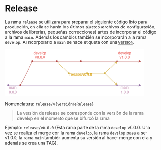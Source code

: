 # Release

La rama `release` se utilizará para preparar el siguiente código listo para producción, en ella se harán los últimos ajustes
(archivos de configuración, archivos de librerias, pequeñas correcciones) antes de incorporar el código a la rama `main`. Además los cambios también se incorporarán a la rama `develop`. Al incorporarlo a `main` se
hace etiqueta con una [versión](../../versioning_policy.md).

![Release y main](../../images/release-main.png)

Nomenclatura: `release/v{versiónDeRelease}`
> La versión de release se corresponde con la versión de la rama develop en el momento que se bifurcó la rama

Ejemplo: `release/v0.0.0` (Esta rama parte de la rama `develop` v0.0.0. Una vez se realiza el merge con la rama `develop`,
la rama `develop` pasa a ser v1.0.0, la rama `main` también aumenta su versión al hacer merge con ella  y además se crea una TAG).
